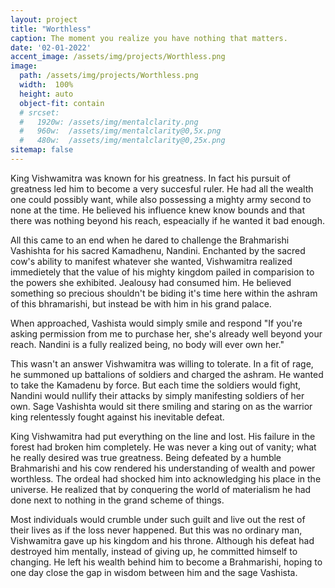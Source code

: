 ```yaml
---
layout: project
title: "Worthless"
caption: The moment you realize you have nothing that matters.
date: '02-01-2022'
accent_image: /assets/img/projects/Worthless.png   
image: 
  path: /assets/img/projects/Worthless.png
  width:  100%
  height: auto
  object-fit: contain
  # srcset: 
  #   1920w: /assets/img/mentalclarity.png
  #   960w:  /assets/img/mentalclarity@0,5x.png
  #   480w:  /assets/img/mentalclarity@0,25x.png
sitemap: false
---
```


King Vishwamitra was known for his greatness. In fact his pursuit of greatness led him to become a very succesful ruler. He had all the wealth one could possibly want, while also possessing a mighty army second to none at the time. He believed his influence knew know bounds and that there was nothing beyond his reach, espeacially if he wanted it bad enough. 

All this came to an end when he dared to challenge the Brahmarishi Vashishta for his sacred Kamadhenu, Nandini. Enchanted by the sacred cow's ability to manifest whatever she wanted, Vishwamitra realized immedietely that the value of his mighty kingdom pailed in comparision to the powers she exhibited. Jealousy had consumed him. He believed something so precious shouldn't be biding it's time here within the ashram of this bhramarishi, but instead be with him in his grand palace.

When approached, Vashista would simply smile and respond "If you're asking permission from me to purchase her, she's already well beyond your reach. Nandini is a fully realized being, no body will ever own her."  

This wasn't an answer Vishwamitra was willing to tolerate. In a fit of rage, he summoned up battalions of soldiers and charged the ashram. He wanted to take the Kamadenu by force. But each time the soldiers would fight, Nandini would nullify their attacks by simply manifesting soldiers of her own. Sage Vashishta would sit there smiling and staring on as the warrior king relentessly fought against his inevitable defeat. 

King Vishwamitra had put everything on the line and lost. His failure in the forest had broken him completely. He was never a king out of vanity; what he really desired was true greatness. Being defeated by a humble Brahmarishi and his cow rendered his understanding of wealth and power worthless. The ordeal had shocked him into acknowledging his place in the universe. He realized that by conquering the world of materialism he had done next to nothing in the grand scheme of things. 

Most individuals would crumble under such guilt and live out the rest of their lives as if the loss never happened. But this was no ordinary man, Vishwamitra gave up his kingdom and his throne. Although his defeat had destroyed him mentally, instead of giving up, he committed himself to changing. He left his wealth behind him to become a Brahmarishi, hoping to one day close the gap in wisdom between him and the sage Vashista.   